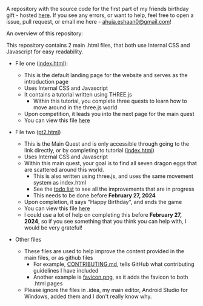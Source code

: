 A repository with the source code for the first part of my friends birthday gift - hosted [here](https://ahujaesh.github.io/birthday-surprise/). If you see any errors, or want to help, feel free to open a issue, pull request, or email me here - ahuja.eshaan0@gmail.com!

An overview of this repository:

This repository contains 2 main .html files, that both use Internal CSS and Javascript for easy readability.

- File one ([index.html](https://github.com/ahujaesh/birthday-surprise/blob/main/index.html)):
    - This is the default landing page for the website and serves as the introduction page
    - Uses Internal CSS and Javascript
    - It contains a tutorial written using THREE.js
      - Within this tutorial, you complete three quests  to learn how to move around in the three.js world
    - Upon competition, it leads you into the next page for the main quest
    - You can view this file [here](https://ahujaesh.github.io/birthday-surprise/)

- File two ([pt2.html](https://github.com/ahujaesh/birthday-surprise/blob/main/pt2.html))
  - This is the Main Quest and is only accessible through going to the link directly, or by completing to tutorial ([index.html](https://github.com/ahujaesh/birthday-surprise/blob/main/index.html))
  - Uses Internal CSS and Javascript
  - Within this main quest, your goal is to find all seven dragon eggs that are scattered around this world.
    - This is also written using three.js, and uses the same movement system as index.html
    - See the [todo list](https://github.com/ahujaesh/birthday-surprise/issues/17) to see all the improvements that are in progress
    - This needs to be done before **February 27, 2024** 
  - Upon completion, it says "Happy Birthday", and ends the game
  - You can view this file [here](https://ahujaesh.github.io/birthday-surprise/)
  - I could use a lot of help on completing this before **February 27, 2024**, so if you see something that you think you can help with, I would be very grateful!

- Other files
  - These files are used to help improve the content provided in the main files, or as github files
    - For example, [CONTRIBUTING.md](https://github.com/ahujaesh/birthday-surprise/blob/main/CONTRIBUTING.md), tells GitHub what contributing guidelines I have included
    - Another example is [favicon.png](https://github.com/ahujaesh/birthday-surprise/blob/main/favicon.png), as it adds the favicon to both .html pages
  - Please ignore the files in .idea, my main editor, Android Studio for Windows, added them and I don't really know why.